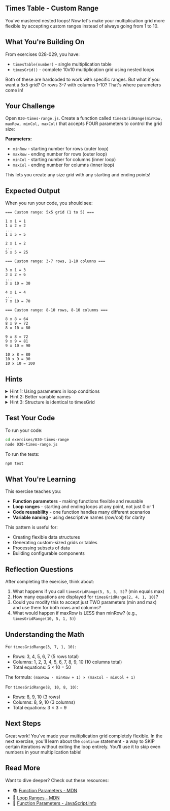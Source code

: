 ## Times Table - Custom Range

You've mastered nested loops! Now let's make your multiplication grid more flexible by accepting custom ranges instead of always going from 1 to 10.

## What You're Building On

From exercises 028-029, you have:
- `timesTable(number)` - single multiplication table
- `timesGrid()` - complete 10x10 multiplication grid using nested loops

Both of these are hardcoded to work with specific ranges. But what if you want a 5x5 grid? Or rows 3-7 with columns 1-10? That's where parameters come in!

## Your Challenge

Open `030-times-range.js`. Create a function called `timesGridRange(minRow, maxRow, minCol, maxCol)` that accepts FOUR parameters to control the grid size:

**Parameters:**
- `minRow` - starting number for rows (outer loop)
- `maxRow` - ending number for rows (outer loop)
- `minCol` - starting number for columns (inner loop)
- `maxCol` - ending number for columns (inner loop)

This lets you create any size grid with any starting and ending points!

## Expected Output

When you run your code, you should see:

```
=== Custom range: 5x5 grid (1 to 5) ===

1 x 1 = 1
1 x 2 = 2
...
1 x 5 = 5

2 x 1 = 2
...
5 x 5 = 25

=== Custom range: 3-7 rows, 1-10 columns ===

3 x 1 = 3
3 x 2 = 6
...
3 x 10 = 30

4 x 1 = 4
...
7 x 10 = 70

=== Custom range: 8-10 rows, 8-10 columns ===

8 x 8 = 64
8 x 9 = 72
8 x 10 = 80

9 x 8 = 72
9 x 9 = 81
9 x 10 = 90

10 x 8 = 80
10 x 9 = 90
10 x 10 = 100
```

## Hints

<details>
<summary>Hint 1: Using parameters in loop conditions</summary>

Instead of hardcoding `1` and `10`, use the parameters:

```javascript
// Before (hardcoded):
for (let outer = 1; outer <= 10; outer++) {
  for (let inner = 1; inner <= 10; inner++) {
    // ...
  }
}

// After (flexible with parameters):
for (let row = minRow; row <= maxRow; row++) {
  for (let col = minCol; col <= maxCol; col++) {
    // ...
  }
}
```

Now the loops adapt based on what values are passed in!

</details>

<details>
<summary>Hint 2: Better variable names</summary>

Since we're working with rows and columns, using descriptive names helps:

```javascript
export function timesGridRange(minRow, maxRow, minCol, maxCol) {
  for (let row = minRow; row <= maxRow; row++) {
    for (let col = minCol; col <= maxCol; col++) {
      let result = row * col;
      // Display the multiplication
    }
    // Blank line after each row
  }
}
```

Using `row` and `col` instead of `outer` and `inner` makes the code clearer!

</details>

<details>
<summary>Hint 3: Structure is identical to timesGrid</summary>

The structure is EXACTLY the same as `timesGrid()` - you're just using parameters instead of hardcoded values:

```javascript
export function timesGridRange(minRow, maxRow, minCol, maxCol) {
  for (let row = minRow; row <= maxRow; row++) {
    for (let col = minCol; col <= maxCol; col++) {
      let result = row * col;
      console.log(`${row} x ${col} = ${result}`);
    }
    console.log(""); // Blank line between row groups
  }
}
```

That's it! Parameters give you flexibility without changing the logic.

</details>

## Test Your Code

To run your code:
```bash
cd exercises/030-times-range
node 030-times-range.js
```

To run the tests:
```bash
npm test
```

## What You're Learning

This exercise teaches you:
- **Function parameters** - making functions flexible and reusable
- **Loop ranges** - starting and ending loops at any point, not just 0 or 1
- **Code reusability** - one function handles many different scenarios
- **Variable naming** - using descriptive names (row/col) for clarity

This pattern is useful for:
- Creating flexible data structures
- Generating custom-sized grids or tables
- Processing subsets of data
- Building configurable components

## Reflection Questions

After completing the exercise, think about:
1. What happens if you call `timesGridRange(5, 5, 5, 5)`? (min equals max)
2. How many equations are displayed for `timesGridRange(2, 4, 1, 10)`?
3. Could you modify this to accept just TWO parameters (min and max) and use them for both rows and columns?
4. What would happen if maxRow is LESS than minRow? (e.g., `timesGridRange(10, 5, 1, 5)`)

## Understanding the Math

For `timesGridRange(3, 7, 1, 10)`:
- Rows: 3, 4, 5, 6, 7 (5 rows total)
- Columns: 1, 2, 3, 4, 5, 6, 7, 8, 9, 10 (10 columns total)
- Total equations: 5 × 10 = 50

The formula: `(maxRow - minRow + 1) × (maxCol - minCol + 1)`

For `timesGridRange(8, 10, 8, 10)`:
- Rows: 8, 9, 10 (3 rows)
- Columns: 8, 9, 10 (3 columns)
- Total equations: 3 × 3 = 9

## Next Steps

Great work! You've made your multiplication grid completely flexible. In the next exercise, you'll learn about the `continue` statement - a way to SKIP certain iterations without exiting the loop entirely. You'll use it to skip even numbers in your multiplication table!

## Read More

Want to dive deeper? Check out these resources:

- 📚 [Function Parameters - MDN](https://developer.mozilla.org/en-US/docs/Web/JavaScript/Guide/Functions#function_parameters)
- 📖 [Loop Ranges - MDN](https://developer.mozilla.org/en-US/docs/Web/JavaScript/Guide/Loops_and_iteration)
- 🎯 [Function Parameters - JavaScript.info](https://javascript.info/function-basics#parameters)


